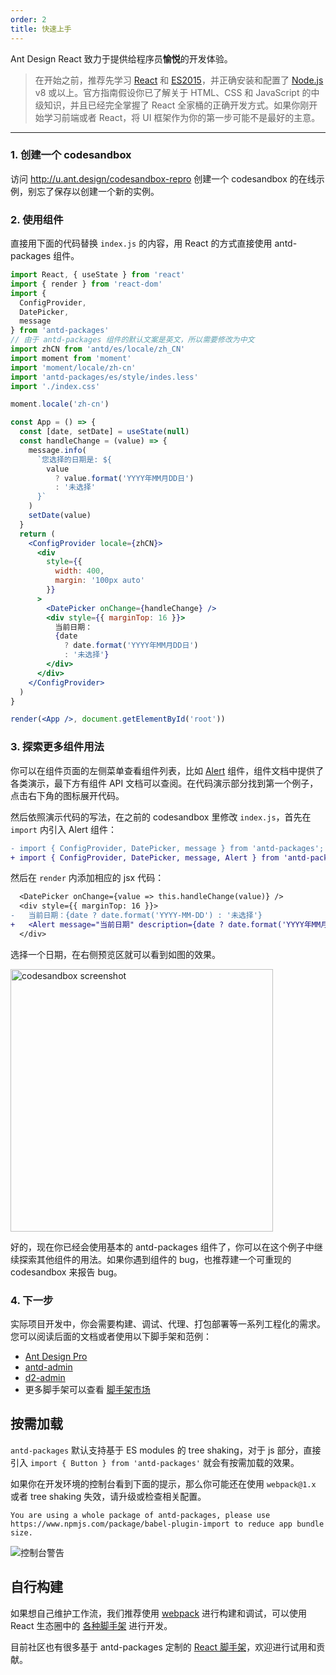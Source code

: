```yaml
---
order: 2
title: 快速上手
---
```


Ant Design React 致力于提供给程序员**愉悦**的开发体验。

> 在开始之前，推荐先学习 [React](http://reactjs.org) 和 [ES2015](http://babeljs.io/docs/learn-es2015/)，并正确安装和配置了 [Node.js](https://nodejs.org/) v8 或以上。官方指南假设你已了解关于 HTML、CSS 和 JavaScript 的中级知识，并且已经完全掌握了 React 全家桶的正确开发方式。如果你刚开始学习前端或者 React，将 UI 框架作为你的第一步可能不是最好的主意。

---

### 1. 创建一个 codesandbox

访问 http://u.ant.design/codesandbox-repro 创建一个 codesandbox 的在线示例，别忘了保存以创建一个新的实例。

### 2. 使用组件

直接用下面的代码替换 `index.js` 的内容，用 React 的方式直接使用 antd-packages 组件。

```jsx | pure
import React, { useState } from 'react'
import { render } from 'react-dom'
import {
  ConfigProvider,
  DatePicker,
  message
} from 'antd-packages'
// 由于 antd-packages 组件的默认文案是英文，所以需要修改为中文
import zhCN from 'antd/es/locale/zh_CN'
import moment from 'moment'
import 'moment/locale/zh-cn'
import 'antd-packages/es/style/indes.less'
import './index.css'

moment.locale('zh-cn')

const App = () => {
  const [date, setDate] = useState(null)
  const handleChange = (value) => {
    message.info(
      `您选择的日期是: ${
        value
          ? value.format('YYYY年MM月DD日')
          : '未选择'
      }`
    )
    setDate(value)
  }
  return (
    <ConfigProvider locale={zhCN}>
      <div
        style={{
          width: 400,
          margin: '100px auto'
        }}
      >
        <DatePicker onChange={handleChange} />
        <div style={{ marginTop: 16 }}>
          当前日期：
          {date
            ? date.format('YYYY年MM月DD日')
            : '未选择'}
        </div>
      </div>
    </ConfigProvider>
  )
}

render(<App />, document.getElementById('root'))
```

### 3. 探索更多组件用法

你可以在组件页面的左侧菜单查看组件列表，比如 [Alert](/components/alert) 组件，组件文档中提供了各类演示，最下方有组件 API 文档可以查阅。在代码演示部分找到第一个例子，点击右下角的图标展开代码。

然后依照演示代码的写法，在之前的 codesandbox 里修改 `index.js`，首先在 `import` 内引入 Alert 组件：

```diff | pure
- import { ConfigProvider, DatePicker, message } from 'antd-packages';
+ import { ConfigProvider, DatePicker, message, Alert } from 'antd-packages';
```

然后在 `render` 内添加相应的 jsx 代码：

```diff | pure
  <DatePicker onChange={value => this.handleChange(value)} />
  <div style={{ marginTop: 16 }}>
-   当前日期：{date ? date.format('YYYY-MM-DD') : '未选择'}
+   <Alert message="当前日期" description={date ? date.format('YYYY年MM月DD日') : '未选择'} />
  </div>
```

选择一个日期，在右侧预览区就可以看到如图的效果。

<img width="420" src="https://gw.alipayobjects.com/zos/antfincdn/ZosQjL9pqe/e6179c89-21a9-44c9-aea4-3cc04af7ef25.png" alt="codesandbox screenshot" />

好的，现在你已经会使用基本的 antd-packages 组件了，你可以在这个例子中继续探索其他组件的用法。如果你遇到组件的 bug，也推荐建一个可重现的 codesandbox 来报告 bug。

### 4. 下一步

实际项目开发中，你会需要构建、调试、代理、打包部署等一系列工程化的需求。您可以阅读后面的文档或者使用以下脚手架和范例：

- [Ant Design Pro](http://pro.ant.design/)
- [antd-admin](https://github.com/zuiidea/antd-admin)
- [d2-admin](https://github.com/d2-projects/d2-admin)
- 更多脚手架可以查看 [脚手架市场](http://scaffold.ant.design/)

## 按需加载

`antd-packages` 默认支持基于 ES modules 的 tree shaking，对于 js 部分，直接引入 `import { Button } from 'antd-packages'` 就会有按需加载的效果。

如果你在开发环境的控制台看到下面的提示，那么你可能还在使用 `webpack@1.x` 或者 tree shaking 失效，请升级或检查相关配置。

```
You are using a whole package of antd-packages, please use https://www.npmjs.com/package/babel-plugin-import to reduce app bundle size.
```

![控制台警告](https://zos.alipayobjects.com/rmsportal/GHIRszVcmjccgZRakJDQ.png)

## 自行构建

如果想自己维护工作流，我们推荐使用 [webpack](https://webpack.github.io/) 进行构建和调试，可以使用 React 生态圈中的 [各种脚手架](https://github.com/enaqx/awesome-react#react-tools) 进行开发。

目前社区也有很多基于 antd-packages 定制的 [React 脚手架](http://scaffold.ant.design/)，欢迎进行试用和贡献。
